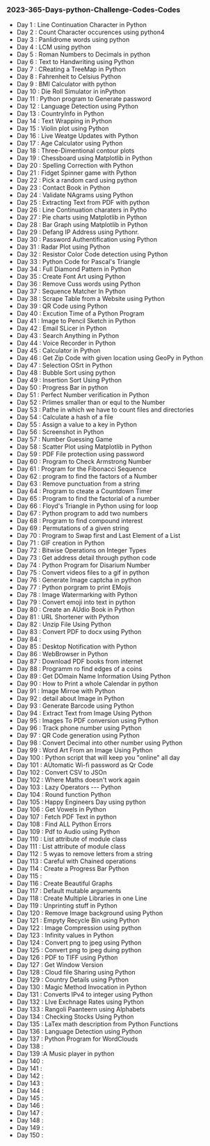 ### 2023-365-Days-python-Challenge-Codes-Codes
+ Day 1 : Line Continuation Character in Python
+ Day 2 : Count Character occurences using python4
+ Day 3 : Panlidrome words using python
+ Day 4 : LCM using python
+ Day 5 : Roman Numbers to Decimals in python
+ Day 6 : Text to Handwriting using Python
+ Day 7 : CReating a TreeMap in Python
+ Day 8 : Fahrenheit to Celsius Python
+ Day 9 : BMI Calculator with python
+ Day 10 : Die Roll Simulator in inPython
+ Day 11 : Python program to Generate password
+ Day 12 : Language Detection using Python
+ Day 13 : CountryInfo in Python
+ Day 14 : Text Wrapping in Python
+ Day 15 : Violin plot using Python
+ Day 16 : Live Weatge Updates with Python
+ Day 17 : Age Calculator using Python
+ Day 18 : Three-Dimentional contour plots
+ Day 19 : Chessboard using Matplotlib in Python
+ Day 20 : Spelling Correction with Python
+ Day 21 : Fidget Spinner game with Python
+ Day 22 : Pick a random card using python
+ Day 23 : Contact Book in Python
+ Day 24 : Validate NAgrams using Python
+ Day 25 : Extracting Text from PDF with python
+ Day 26 : Line Continuation charaters in Pytho
+ Day 27 : Pie charts using Matplotlib in Python
+ Day 28 : Bar Graph using Matplotlib in Python
+ Day 29 : Defang IP Address using Pythonr.
+ Day 30 : Password Authentification using Python
+ Day 31 : Radar Plot using Python
+ Day 32 : Resistor Color Code detection using Python
+ Day 33 : Python Code for Pascal's Triangle
+ Day 34 : Full Diamond Pattern in Python
+ Day 35 : Create Font Art using Python
+ Day 36 : Remove Cuss words using Python
+ Day 37 : Sequence Matcher In Python 
+ Day 38 : Scrape Table from a Website using Python
+ Day 39 : QR Code using Python
+ Day 40 : Excution Time of a Python Program
+ Day 41 :  Image to Pencil Sketch in Python
+ Day 42 : Email SLicer in Python
+ Day 43 : Search Anything in Python
+ Day 44 : Voice Recorder in Python
+ Day 45 : Calculator in Python
+ Day 46 : Get Zip Code with given location using GeoPy in Python
+ Day 47 : Selection OSrt in Python
+ Day 48 : Bubble Sort using python
+ Day 49 : Insertion Sort Using Python
+ Day 50 : Progress Bar in python
+ Day 51 : Perfect Number verification in Python
+ Day 52 : Prlimes smaller than or equl to the Number
+ Day 53 : Pathe in which we have to count files and directories
+ Day 54 : Calculate a hash of a file
+ Day 55 : Assign a value to a key in Python
+ Day 56 : Screenshot in Python
+ Day 57 : Number Guessing Game
+ Day 58 : Scatter Plot using Matplotlib in Python
+ Day 59 : PDF File protection using password
+ Day 60 : Program to Check Armstrong Number
+ Day 61 : Program for the Fibonacci Sequence
+ Day 62 : program to find the factors of a Number
+ Day 63 : Remove punctuation from a string
+ Day 64 : Program to cteate a Countdown Timer
+ Day 65 : Program to find the factorial of a number
+ Day 66 : Floyd's Triangle in Python using for loop
+ Day 67 : Python program to add two numbers
+ Day 68 : Program to find compound interest
+ Day 69 : Permutations of a given string
+ Day 70 : Program to Swap first and Last Element of a List
+ Day 71 : GIF creation in Python
+ Day 72 : Bitwise Operations on Integer Types
+ Day 73 : Get address detail through python code
+ Day 74 : Python Program for Disarium Number
+ Day 75 : Convert videos files to a gif in python
+ Day 76 : Generate Image captcha in python
+ Day 77 : Python porgram to print EMojis
+ Day 78 : Image Watermarking with Python
+ Day 79 : Convert emoji into text in python
+ Day 80 : Create an AUdio Book in Python
+ Day 81 : URL Shortener with Python
+ Day 82 : Unzip File Using Python
+ Day 83 : Convert PDF to docx using Python
+ Day 84 : 
+ Day 85 : Desktop Notification with Python
+ Day 86 : WebBrowser in Python
+ Day 87 : Download PDF books from internet
+ Day 88 : Programm ro find edges of a coins
+ Day 89 : Get DOmain Name Information Using Python
+ Day 90 : How to Print a whole Calendar in python
+ Day 91 : Image Mirroe with Python
+ Day 92 : detail about Image in Python
+ Day 93 : Generate Barcode using Python
+ Day 94 : Extract Text from Image Using Python
+ Day 95 : Images To PDF conversion using Python
+ Day 96 : Track phone number using Python
+ Day 97 : QR Code generation using Python
+ Day 98 : Convert Decimal into other number using Python
+ Day 99 : Word Art From an Image Using Python
+ Day 100 : Python script that will keep you "online" all day
+ Day 101 : AUtomatic Wi-fi password as Qr Code
+ Day 102 : Convert CSV to JSOn
+ Day 102 : Where Maths doesn't work again
+ Day 103 : Lazy Operators --- Python 
+ Day 104 : Round function Python
+ Day 105 : Happy Engineers  Day using python
+ Day 106 : Get Vowels in Python
+ Day 107 : Fetch PDF Text in python
+ Day 108 : Find ALL Python Errors
+ Day 109 : Pdf to Audio using Python
+ Day 110 : List attribute of module class
+ Day 111 : List attribute of module class
+ Day 112 : 5 wyas to remove letters from a string
+ Day 113 : Careful with Chained operations
+ Day 114 : Create a Progress Bar Python 
+ Day 115 : 
+ Day 116 : Create Beautiful Graphs
+ Day 117 : Default mutable arguments
+ Day 118 : Create Multiple Libraries in one Line
+ Day 119 : Unprinting stuff in Python
+ Day 120 : Remove Image background using Python
+ Day 121 :  Empyty Recycle Bin using Python
+ Day 122 : Image Compression using python
+ Day 123 : Infinity values in Python
+ Day 124 : Convert png to jpeg using Python
+ Day 125 : Convert png to jpeg duing python
+ Day 126 : PDF to TIFF using Python
+ Day 127 : Get Window Version
+ Day 128 : Cloud file Sharing using Python
+ Day 129 : Country Details using Python
+ Day 130 : Magic Method Invocation in Python
+ Day 131 : Converts IPv4 to integer using Python
+ Day 132 : LIve Exchnage Rates using Python
+ Day 133 : Rangoli Paanteern using Alphabets
+ Day 134 : Checking Stocks Using Python
+ Day 135 : LaTex math description from Python Functions
+ Day 136 : Language Detection using Python
+ Day 137 : Python Program for WordClouds
+ Day 138 : 
+ Day 139 :A Music player in python
+ Day 140 : 
+ Day 141 : 
+ Day 142 : 
+ Day 143 : 
+ Day 144 : 
+ Day 145 : 
+ Day 146 : 
+ Day 147 : 
+ Day 148 : 
+ Day 149 :
+ Day 150 : 
